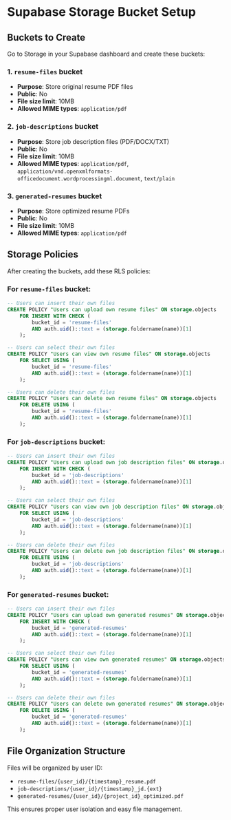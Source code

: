 # Supabase Storage Bucket Setup

## Buckets to Create

Go to Storage in your Supabase dashboard and create these buckets:

### 1. `resume-files` bucket
- **Purpose**: Store original resume PDF files
- **Public**: No
- **File size limit**: 10MB
- **Allowed MIME types**: `application/pdf`

### 2. `job-descriptions` bucket  
- **Purpose**: Store job description files (PDF/DOCX/TXT)
- **Public**: No
- **File size limit**: 10MB
- **Allowed MIME types**: `application/pdf`, `application/vnd.openxmlformats-officedocument.wordprocessingml.document`, `text/plain`

### 3. `generated-resumes` bucket
- **Purpose**: Store optimized resume PDFs
- **Public**: No  
- **File size limit**: 10MB
- **Allowed MIME types**: `application/pdf`

## Storage Policies

After creating the buckets, add these RLS policies:

### For `resume-files` bucket:
```sql
-- Users can insert their own files
CREATE POLICY "Users can upload own resume files" ON storage.objects
    FOR INSERT WITH CHECK (
        bucket_id = 'resume-files' 
        AND auth.uid()::text = (storage.foldername(name))[1]
    );

-- Users can select their own files  
CREATE POLICY "Users can view own resume files" ON storage.objects
    FOR SELECT USING (
        bucket_id = 'resume-files'
        AND auth.uid()::text = (storage.foldername(name))[1]
    );

-- Users can delete their own files
CREATE POLICY "Users can delete own resume files" ON storage.objects
    FOR DELETE USING (
        bucket_id = 'resume-files'
        AND auth.uid()::text = (storage.foldername(name))[1]
    );
```

### For `job-descriptions` bucket:
```sql
-- Users can insert their own files
CREATE POLICY "Users can upload own job description files" ON storage.objects
    FOR INSERT WITH CHECK (
        bucket_id = 'job-descriptions'
        AND auth.uid()::text = (storage.foldername(name))[1]
    );

-- Users can select their own files
CREATE POLICY "Users can view own job description files" ON storage.objects
    FOR SELECT USING (
        bucket_id = 'job-descriptions'
        AND auth.uid()::text = (storage.foldername(name))[1]
    );

-- Users can delete their own files
CREATE POLICY "Users can delete own job description files" ON storage.objects
    FOR DELETE USING (
        bucket_id = 'job-descriptions'
        AND auth.uid()::text = (storage.foldername(name))[1]
    );
```

### For `generated-resumes` bucket:
```sql
-- Users can insert their own files
CREATE POLICY "Users can upload own generated resumes" ON storage.objects
    FOR INSERT WITH CHECK (
        bucket_id = 'generated-resumes'
        AND auth.uid()::text = (storage.foldername(name))[1]
    );

-- Users can select their own files
CREATE POLICY "Users can view own generated resumes" ON storage.objects
    FOR SELECT USING (
        bucket_id = 'generated-resumes'
        AND auth.uid()::text = (storage.foldername(name))[1]
    );

-- Users can delete their own files
CREATE POLICY "Users can delete own generated resumes" ON storage.objects
    FOR DELETE USING (
        bucket_id = 'generated-resumes'
        AND auth.uid()::text = (storage.foldername(name))[1]
    );
```

## File Organization Structure

Files will be organized by user ID:
- `resume-files/{user_id}/{timestamp}_resume.pdf`
- `job-descriptions/{user_id}/{timestamp}_jd.{ext}`
- `generated-resumes/{user_id}/{project_id}_optimized.pdf`

This ensures proper user isolation and easy file management.